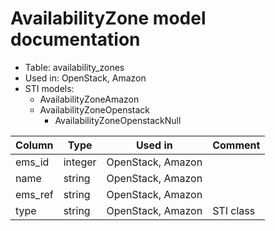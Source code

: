 ---
---
# AvailabilityZone model documentation

* Table: availability_zones
* Used in: OpenStack, Amazon
* STI models:
  * AvailabilityZoneAmazon
  * AvailabilityZoneOpenstack
    * AvailabilityZoneOpenstackNull

| Column  | Type      | Used in           | Comment |
| ------- | --------- | ----------------- | ------- |
| ems_id  | integer   | OpenStack, Amazon |         |
| name    | string    | OpenStack, Amazon |         |
| ems_ref | string    | OpenStack, Amazon |         |
| type    | string    | OpenStack, Amazon | STI class |
